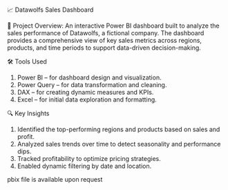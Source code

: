 📈 Datawolfs Sales Dashboard

📝 Project Overview:
  An interactive Power BI dashboard built to analyze the sales performance of Datawolfs, a fictional company. The dashboard provides a comprehensive view of    key sales metrics across regions, products, and time periods to support data-driven decision-making.

🛠️ Tools Used
  1.	Power BI – for dashboard design and visualization.
  2.	Power Query – for data transformation and cleaning.
  3.	DAX – for creating dynamic measures and KPIs.
  4.	Excel – for initial data exploration and formatting.

🔍 Key Insights
  1.	Identified the top-performing regions and products based on sales and profit.
  2.	Analyzed sales trends over time to detect seasonality and performance dips.
  3.	Tracked profitability to optimize pricing strategies.
  4.	Enabled dynamic filtering by date and location.

pbix file is available upon request
